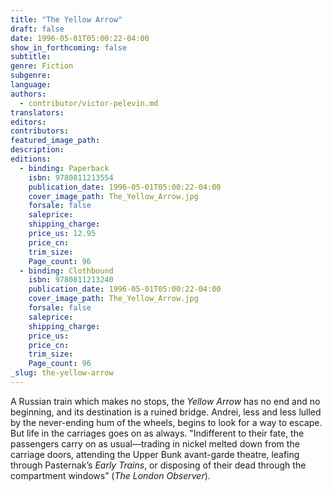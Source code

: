 ```yaml
---
title: "The Yellow Arrow"
draft: false
date: 1996-05-01T05:00:22-04:00
show_in_forthcoming: false
subtitle:
genre: Fiction
subgenre:
language:
authors:
  - contributor/victor-pelevin.md
translators:
editors:
contributors:
featured_image_path:
description:
editions:
  - binding: Paperback
    isbn: 9780811213554
    publication_date: 1996-05-01T05:00:22-04:00
    cover_image_path: The_Yellow_Arrow.jpg
    forsale: false
    saleprice:
    shipping_charge:
    price_us: 12.95
    price_cn:
    trim_size:
    Page_count: 96
  - binding: Clothbound
    isbn: 9780811213240
    publication_date: 1996-05-01T05:00:22-04:00
    cover_image_path: The_Yellow_Arrow.jpg
    forsale: false
    saleprice:
    shipping_charge:
    price_us:
    price_cn:
    trim_size:
    Page_count: 96
_slug: the-yellow-arrow
---
```


A Russian train which makes no stops, the _Yellow Arrow_ has no end and no beginning, and its destination is a ruined bridge. Andrei, less and less lulled by the never-ending hum of the wheels, begins to look for a way to escape. But life in the carriages goes on as always. "Indifferent to their fate, the passengers carry on as usual––trading in nickel melted down from the carriage doors, attending the Upper Bunk avant-garde theatre, leafing through Pasternak’s _Early Trains_, or disposing of their dead through the compartment windows” (_The London Observer_).

